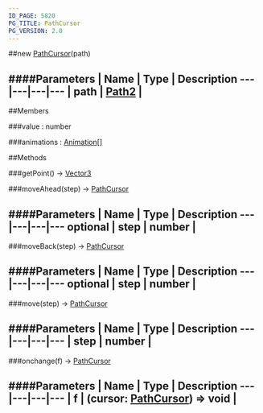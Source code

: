 ```yaml
---
ID_PAGE: 5820
PG_TITLE: PathCursor
PG_VERSION: 2.0
---
```

##new [PathCursor](page.php?p=5820)(path)

####Parameters
 | Name | Type | Description
---|---|---|---
 | path | [Path2](page.php?p=5821) | 
---

##Members

###value : number


###animations : [Animation](page.php?p=5747)[]




##Methods

###getPoint() &rarr; [Vector3](page.php?p=5808)


###moveAhead(step) &rarr; [PathCursor](page.php?p=5820)

####Parameters
 | Name | Type | Description
---|---|---|---
optional | step | number | 
---

###moveBack(step) &rarr; [PathCursor](page.php?p=5820)

####Parameters
 | Name | Type | Description
---|---|---|---
optional | step | number | 
---

###move(step) &rarr; [PathCursor](page.php?p=5820)

####Parameters
 | Name | Type | Description
---|---|---|---
 | step | number | 
---

###onchange(f) &rarr; [PathCursor](page.php?p=5820)

####Parameters
 | Name | Type | Description
---|---|---|---
 | f | (cursor: [PathCursor](page.php?p=5820)) =&gt; void | 
---
